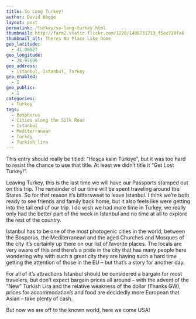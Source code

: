 ```yaml
---
title: So Long Turkey!
author: David Hogge
layout: post
permalink: /turkey/so-long-turkey.html
thumbnail: http://farm2.static.flickr.com/1220/1408731713_f5ec728fa8
thumbnail_alt: Theres No Place Like Dome
geo_latitude:
  - 41.00527
geo_longitude:
  - 28.97696
geo_address:
  - Istanbul, Istanbul, Turkey
geo_enabled:
  - 1
geo_public:
  - 1
categories:
  - Turkey
tags:
  - Bosphorus
  - Cities along the Silk Road
  - Istanbul
  - Mediterranean
  - Turkey
  - Turkish lira
---
```

This entry should really be titled: &#8220;Hoşça kalın Türkiye&#8221;, but it was too hard to resist the chance to use that title. At least we didn&#8217;t title it &#8220;Get Lost Turkey!&#8221;.

Leaving Turkey, this is the last time we will have our Passports stamped out on this trip. The remainder of our time will be spent traveling around the States. So for that reason it&#8217;s bittersweet to leave Istanbul. I think we&#8217;re both ready to see friends and family back home, but it also feels like were getting into the tail end of our trip. I do wish we had more time in Turkey, we really only had the better part of the week in Istanbul and no time at all to explore the rest of the country. 

Istanbul has to be one of the most photogenic cities in the world, between the Bosporus, the Mediterranean and the aged Churches and Mosques of the city it&#8217;s certainly up there on our list of favorite places. The locals are very aware of this and there&#8217;s a pride in the city that has many people here wondering why with such a great city they are having such a hard time getting the attention of those in the EU &#8211; but that&#8217;s a story for another day.

For all of it&#8217;s attractions Istanbul should be considered a bargain for most travelers, but don&#8217;t expect bargain prices all around &#8211; with the advent of the &#8220;New&#8221; Turkish Lira and the relative weakness of the dollar (Thanks GW), prices for accommodation&#8217;s and food are decidedly more European that Asian &#8211; take plenty of cash.

But now we are off to the known world, here we come USA!